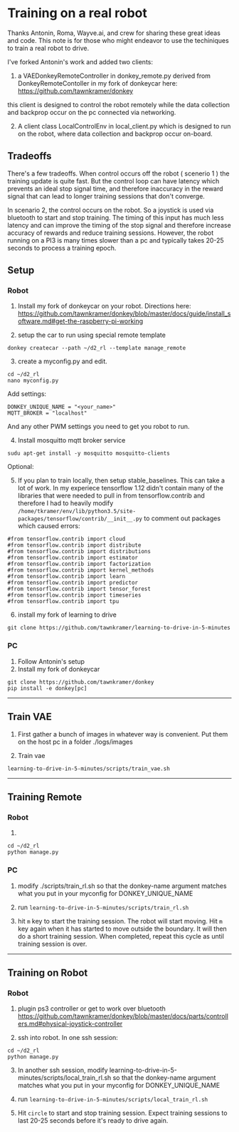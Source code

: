 # Training on a real robot

Thanks Antonin, Roma, Wayve.ai, and crew for sharing these great ideas and code. This note is for those who might endeavor to use the techiniques to train a real robot to drive.

I've forked Antonin's work and added two clients:

1. a VAEDonkeyRemoteController in  donkey_remote.py derived from DonkeyRemoteContoller in my fork of donkeycar here:
https://github.com/tawnkramer/donkey

this client is designed to control the robot remotely while the data collection and backprop occur on the pc connected via networking.

2. A client class LocalControlEnv in local_client.py which is designed to run on the robot, where data collection and backprop occur on-board.

## Tradeoffs

There's a few tradeoffs. When control occurs off the robot ( scenerio 1 ) the training update is quite fast. But the control loop can have latency which prevents an ideal stop signal time, and therefore inaccuracy in the reward signal that can lead to longer training sessions that don't converge.

In scenario 2, the control occurs on the robot. So a joystick is used via bluetooth to start and stop training. The timing of this input has much less latency and can improve the timing of the stop signal and therefore increase accuracy of rewards and reduce training sessions. However, the robot running on a PI3 is many times slower than a pc and typically takes 20-25 seconds to process a training epoch.

## Setup

### Robot

1. Install my fork of donkeycar on your robot. Directions here:
https://github.com/tawnkramer/donkey/blob/master/docs/guide/install_software.md#get-the-raspberry-pi-working

2. setup the car to run using special remote template

```
donkey createcar --path ~/d2_rl --template manage_remote
```

3. create a myconfig.py and edit.

```
cd ~/d2_rl
nano myconfig.py
```

Add settings:
```
DONKEY_UNIQUE_NAME = "<your_name>"
MQTT_BROKER = "localhost"
```

And any other PWM settings you need to get you robot to run.

4. Install mosquitto mqtt broker service

```
sudu apt-get install -y mosquitto mosquitto-clients
```

Optional:

5. If you plan to train locally, then setup stable_baselines. This can take a lot of work. In my experiece tensorflow 1.12 didn't contain many of the libraries that were needed to pull in from tensorflow.contrib and therefore I had to heavily modify 
`/home/tkramer/env/lib/python3.5/site-packages/tensorflow/contrib/__init__.py`
to comment out packages which caused errors:
```
#from tensorflow.contrib import cloud
#from tensorflow.contrib import distribute
#from tensorflow.contrib import distributions
#from tensorflow.contrib import estimator
#from tensorflow.contrib import factorization
#from tensorflow.contrib import kernel_methods
#from tensorflow.contrib import learn
#from tensorflow.contrib import predictor
#from tensorflow.contrib import tensor_forest
#from tensorflow.contrib import timeseries
#from tensorflow.contrib import tpu
```
6. install my fork of learning to drive
```
git clone https://github.com/tawnkramer/learning-to-drive-in-5-minutes
```

### PC
1. Follow Antonin's setup
2. Install my fork of donkeycar
```
git clone https://github.com/tawnkramer/donkey
pip install -e donkey[pc]
```
___________________________

## Train VAE

1.  First gather a bunch of images in whatever way is convenient. Put them on the host pc in a folder ./logs/images

2. Train vae
```
learning-to-drive-in-5-minutes/scripts/train_vae.sh
```

_____________________________

## Training Remote

### Robot

1. 
```
cd ~/d2_rl
python manage.py
```

### PC

1. modify ./scripts/train_rl.sh so that the donkey-name argument matches what you put in your myconfig for DONKEY_UNIQUE_NAME

2. run ``` learning-to-drive-in-5-minutes/scripts/train_rl.sh ```

3. hit `m` key to start the training session. The robot will start moving. Hit `m` key again when it has started to move outside the boundary. It will then do a short training session. When completed, repeat this cycle as until training session is over.

_____________________________

## Training on Robot

### Robot

1. plugin ps3 controller or get to work over bluetooth
https://github.com/tawnkramer/donkey/blob/master/docs/parts/controllers.md#physical-joystick-controller


2. ssh into robot. In one ssh session:
```
cd ~/d2_rl
python manage.py
```

3. In another ssh session, modify learning-to-drive-in-5-minutes/scripts/local_train_rl.sh so that the donkey-name argument matches what you put in your myconfig for DONKEY_UNIQUE_NAME

4. run ``` learning-to-drive-in-5-minutes/scripts/local_train_rl.sh ```

5. Hit `circle` to start and stop training session. Expect training sessions to last 20-25 seconds before it's ready to drive again.



